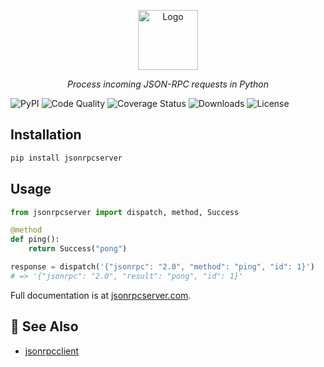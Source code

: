 <p align="center">
  <img alt="Logo" height="96" src="https://github.com/explodinglabs/jsonrpcserver/blob/main/docs/logo.png?raw=true" />
</p>

<p align="center">
  <i>Process incoming JSON-RPC requests in Python</i>
</p>

![PyPI](https://img.shields.io/pypi/v/jsonrpcserver.svg)
![Code Quality](https://github.com/explodinglabs/jsonrpcserver/actions/workflows/code-quality.yml/badge.svg)
![Coverage Status](https://coveralls.io/repos/github/explodinglabs/jsonrpcserver/badge.svg?branch=main)
![Downloads](https://img.shields.io/pypi/dw/jsonrpcserver)
![License](https://img.shields.io/pypi/l/jsonrpcserver.svg)

## Installation

```sh
pip install jsonrpcserver
```

## Usage

```python
from jsonrpcserver import dispatch, method, Success

@method
def ping():
    return Success("pong")

response = dispatch('{"jsonrpc": "2.0", "method": "ping", "id": 1}')
# => '{"jsonrpc": "2.0", "result": "pong", "id": 1}'
```

Full documentation is at [jsonrpcserver.com](https://www.jsonrpcserver.com/).

## 📖 See Also

- [jsonrpcclient](https://github.com/explodinglabs/jsonrpcclient)
